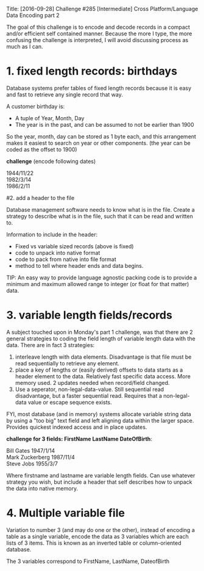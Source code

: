 Title: [2016-09-28] Challenge #285 [Intermediate] Cross Platform/Language Data Encoding part 2

The goal of this challenge is to encode and decode records in a compact and/or efficient self contained manner.  Because the more I type, the more confusing the challenge is interpreted, I will avoid discussing process as much as I can.

# 1. fixed length records: birthdays

Database systems prefer tables of fixed length records because it is easy and fast to retrieve any single record that way.

A customer birthday is:

* A tuple of Year, Month, Day
* The year is in the past, and can be assumed to not be earlier than 1900

So the year, month, day can be stored as 1 byte each, and this arrangement makes it easiest to search on year or other components.  (the year can be coded as the offset to 1900)


**challenge** (encode following dates)

1944/11/22  
1982/3/14  
1986/2/11  

#2. add a header to the file

Database management software needs to know what is in the file.  Create a strategy to describe what is in the file, such that it can be read and written to.

Information to include in the header:

* Fixed vs variable sized records (above is fixed)
* code to unpack into native format
* code to pack from native into file format
* method to tell where header ends and data begins.

TIP: An easy way to provide language agnostic packing code is to provide a minimum and maximum allowed range to integer (or float for that matter) data.

# 3. variable length fields/records

A subject touched upon in Monday's part 1 challenge, was that there are 2 general strategies to coding the field length of variable length data with the data.  There are in fact 3 strategies:

1. interleave length with data elements.  Disadvantage is that file must be read sequentially to retrieve any element.
2. place a key of lengths or (easily derived) offsets to data starts as a header element to the data.  Relatively fast specific data access.  More memory used.  2 updates needed when record/field changed.
3. Use a seperator, non-legal-data-value.  Still sequential read disadvantage, but a faster sequential read.  Requires that a non-legal-data value or escape sequence exists.


FYI, most database (and in memory) systems allocate variable string data by using a "too big" text field and left aligning data within the larger space.  Provides quickest indexed access and in place updates. 

**challenge for 3 fields:  FirstName LastName DateOfBirth**:

Bill Gates 1947/1/14  
Mark Zuckerberg 1987/11/4  
Steve Jobs 1955/3/7

Where firstname and lastname are variable length fields.  Can use whatever strategy you wish, but include a header that self describes how to unpack the data into native memory.

# 4. Multiple variable file

Variation to number 3 (and may do one or the other), instead of encoding a table as a single variable, encode the data as 3 variables which are each lists of 3 items.  This is known as an inverted table or column-oriented database.

The 3 variables correspond to FirstName, LastName, DateofBirth